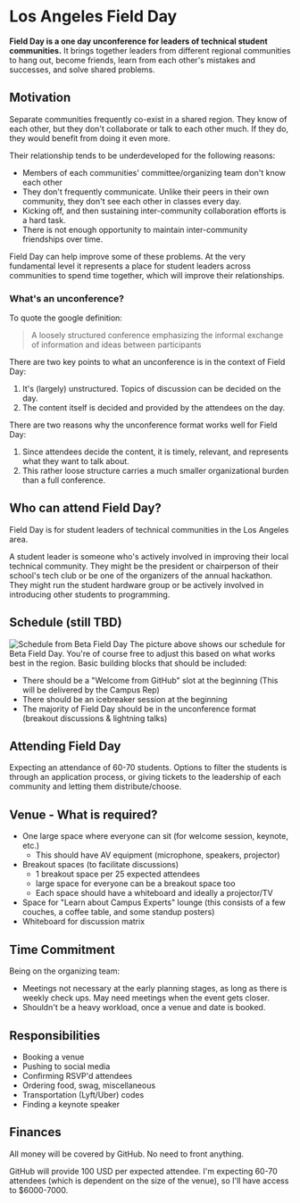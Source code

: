 # Los Angeles Field Day

**Field Day is a one day unconference for leaders of technical student communities.** It brings together leaders from different regional communities to hang out, become friends, learn from each other's mistakes and successes, and solve shared problems.

## Motivation
Separate communities frequently co-exist in a shared region. They know of each other, but they don't collaborate or talk to each other much. If they do, they would benefit from doing it even more.

Their relationship tends to be underdeveloped for the following reasons:
- Members of each communities' committee/organizing team don't know each other
- They don't frequently communicate. Unlike their peers in their own community, they don't see each other in classes every day.
- Kicking off, and then sustaining inter-community collaboration efforts is a hard task.
- There is not enough opportunity to maintain inter-community friendships over time.

Field Day can help improve some of these problems. At the very fundamental level it represents a place for student leaders across communities to spend time together, which will improve their relationships.

### What's an unconference?
To quote the google definition:
> A loosely structured conference emphasizing the informal exchange of information and ideas between participants

There are two key points to what an unconference is in the context of Field Day:
1. It's (largely) unstructured. Topics of discussion can be decided on the day.
2. The content itself is decided and provided by the attendees on the day.

There are two reasons why the unconference format works well for Field Day:
1. Since attendees decide the content, it is timely, relevant, and represents what they want to talk about.
2. This rather loose structure carries a much smaller organizational burden than a full conference.

## Who can attend Field Day?
Field Day is for student leaders of technical communities in the Los Angeles area.

A student leader is someone who's actively involved in improving their local technical community. They might be the president or chairperson of their school's tech club or be one of the organizers of the annual hackathon. They might run the student hardware group or be actively involved in introducing other students to programming.

## Schedule (still TBD)
![Schedule from Beta Field Day](https://user-images.githubusercontent.com/7718702/28942522-a3e5b352-7869-11e7-8206-d7746a45c133.png)
The picture above shows our schedule for Beta Field Day. You're of course free to adjust this based on what works best in the region. Basic building blocks that should be included:
- There should be a "Welcome from GitHub" slot at the beginning (This will be delivered by the Campus Rep)
- There should be an icebreaker session at the beginning
- The majority of Field Day should be in the unconference format (breakout discussions & lightning talks)

## Attending Field Day
Expecting an attendance of 60-70 students. Options to filter the students is through an application process, or giving tickets to the leadership of each community and letting them distribute/choose.

## Venue - What is required?
- One large space where everyone can sit (for welcome session, keynote, etc.)
  - This should have AV equipment (microphone, speakers, projector)
- Breakout spaces (to facilitate discussions)
  - 1 breakout space per 25 expected attendees
  - large space for everyone can be a breakout space too
  - Each space should have a whiteboard and ideally a projector/TV
- Space for "Learn about Campus Experts" lounge (this consists of a few couches, a coffee table, and some standup posters)
- Whiteboard for discussion matrix

## Time Commitment
Being on the organizing team:
- Meetings not necessary at the early planning stages, as long as there is weekly check ups. May need meetings when the event gets closer.
- Shouldn't be a heavy workload, once a venue and date is booked.

## Responsibilities
- Booking a venue
- Pushing to social media
- Confirming RSVP'd attendees 
- Ordering food, swag, miscellaneous
- Transportation (Lyft/Uber) codes
- Finding a keynote speaker

## Finances
All money will be covered by GitHub. No need to front anything.

GitHub will provide 100 USD per expected attendee. I'm expecting 60-70 attendees (which is dependent on the size of the venue), so I'll have access to $6000-7000.

